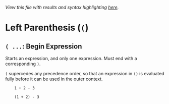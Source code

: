 *View this file with results and syntax highlighting [here](https://mlochbaum.github.io/BQN/help/beginexpression.html).*

# Left Parenthesis (`(`)

## `( ...`: Begin Expression

Starts an expression, and only one expression. Must end with a corresponding `)`.

`(` supercedes any precedence order, so that an expression in `()` is evaluated fully before it can be used in the outer context.

        1 + 2 - 3

        (1 + 2) - 3
